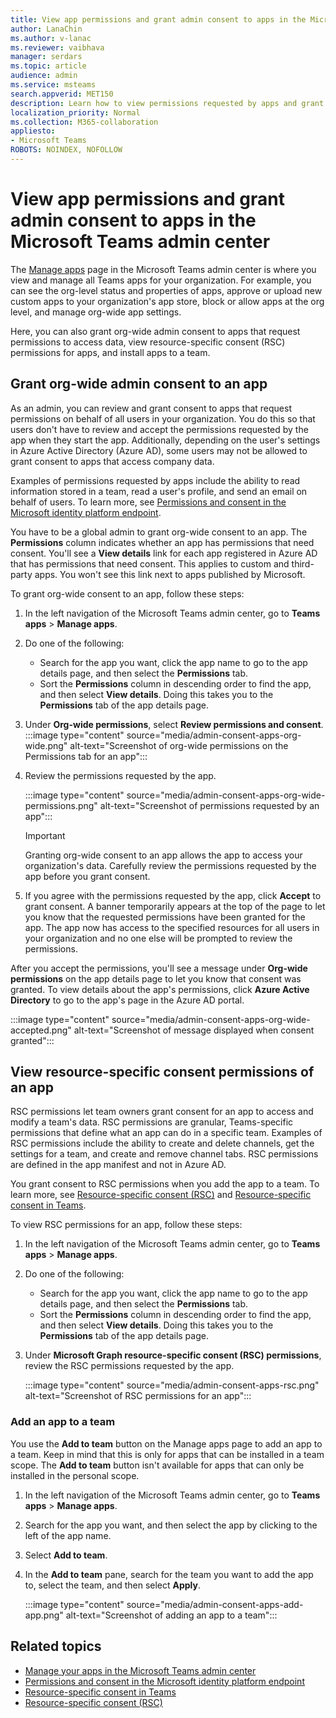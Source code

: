 ```yaml
---
title: View app permissions and grant admin consent to apps in the Microsoft Teams admin center
author: LanaChin
ms.author: v-lanac
ms.reviewer: vaibhava
manager: serdars
ms.topic: article
audience: admin
ms.service: msteams
search.appverid: MET150
description: Learn how to view permissions requested by apps and grant admin consent to apps on the Manage apps page of the Microsoft Teams admin center. 
localization_priority: Normal
ms.collection: M365-collaboration
appliesto: 
- Microsoft Teams
ROBOTS: NOINDEX, NOFOLLOW
---
```


# View app permissions and grant admin consent to apps in the Microsoft Teams admin center

The [Manage apps](manage-apps.md) page in the Microsoft Teams admin center is where you view and manage all Teams apps for your organization. For example, you can see the org-level status and properties of apps, approve or upload new custom apps to your organization's app store, block or allow apps at the org level, and manage org-wide app settings.

Here, you can also grant org-wide admin consent to apps that request permissions to access data, view resource-specific consent (RSC) permissions for apps, and install apps to a team.

## Grant org-wide admin consent to an app

As an admin, you can review and grant consent to apps that request permissions on behalf of all users in your organization. You do this so that users don't have to review and accept the permissions requested by the app when they start the app. Additionally, depending on the user's settings in Azure Active Directory (Azure AD), some users may not be allowed to grant consent to apps that access company data.

Examples of permissions requested by apps include the ability to read information stored in a team, read a user's profile, and send an email on behalf of users. To learn more, see [Permissions and consent in the Microsoft identity platform endpoint](https://docs.microsoft.com/azure/active-directory/develop/v2-permissions-and-consent). 

You have to be a global admin to grant org-wide consent to an app. The **Permissions** column indicates whether an app has permissions that need consent. You'll see a **View details** link for each app registered in Azure AD that has permissions that need consent. This applies to custom and third-party apps. You won't see this link next to apps published by Microsoft. 

To grant org-wide consent to an app, follow these steps:

1. In the left navigation of the Microsoft Teams admin center, go to **Teams apps** > **Manage apps**.
2. Do one of the following:
    - Search for the app you want, click the app name to go to the app details page, and then select the **Permissions** tab.
    - Sort the **Permissions** column in descending order to find the app, and then select **View details**. Doing this takes you to the **Permissions** tab of the app details page.
3. Under **Org-wide permissions**, select **Review permissions and consent**.
    :::image type="content" source="media/admin-consent-apps-org-wide.png" alt-text="Screenshot of org-wide permissions on the Permissions tab for an app":::
4. Review the permissions requested by the app.

    :::image type="content" source="media/admin-consent-apps-org-wide-permissions.png" alt-text="Screenshot of permissions requested by an app":::

    > [!IMPORTANT]
    > Granting org-wide consent to an app allows the app to access your organization's data. Carefully review the permissions requested by the app before you grant consent.
5. If you agree with the permissions requested by the app, click **Accept** to grant consent. A banner temporarily appears at the top of the page to let you know that the requested permissions have been granted for the app. The app now has access to the specified resources for all users in your organization and no one else will be prompted to review the permissions.

After you accept the permissions, you'll see a message under **Org-wide permissions** on the app details page to let you know that consent was granted. To view details about the app's permissions, click **Azure Active Directory** to go to the app's page in the Azure AD portal. 

:::image type="content" source="media/admin-consent-apps-org-wide-accepted.png" alt-text="Screenshot of message displayed when consent granted":::

## View resource-specific consent permissions of an app

RSC permissions let team owners grant consent for an app to access and modify a team's data. RSC permissions are granular, Teams-specific permissions that define what an app can do in a specific team. Examples of RSC permissions include the ability to create and delete channels, get the settings for a team, and create and remove channel tabs. RSC permissions are defined in the app manifest and not in Azure AD. 

You grant consent to RSC permissions when you add the app to a team. To learn more, see [Resource-specific consent (RSC)](https://docs.microsoft.com/microsoftteams/platform/graph-api/rsc/resource-specific-consent) and [Resource-specific consent in Teams](resource-specific-consent.md).

To view RSC permissions for an app, follow these steps:

1. In the left navigation of the Microsoft Teams admin center, go to **Teams apps** > **Manage apps**.
2. Do one of the following:
    - Search for the app you want, click the app name to go to the app details page, and then select the **Permissions** tab.
    - Sort the **Permissions** column in descending order to find the app, and then select **View details**. Doing this takes you to the **Permissions** tab of the app details page.
3. Under **Microsoft Graph resource-specific consent (RSC) permissions**, review the RSC permissions requested by the app.

    :::image type="content" source="media/admin-consent-apps-rsc.png" alt-text="Screenshot of RSC permissions for an app":::

### Add an app to a team

You use the **Add to team** button on the Manage apps page to add an app to a team. Keep in mind that this is only for apps that can be installed in a team scope. The **Add to team** button isn't available for apps that can only be installed in the personal scope.

1. In the left navigation of the Microsoft Teams admin center, go to **Teams apps** > **Manage apps**.
2. Search for the app you want, and then select the app by clicking to the left of the app name.
3. Select **Add to team**.
4. In the **Add to team** pane, search for the team you want to add the app to, select the team, and then select **Apply**.

    :::image type="content" source="media/admin-consent-apps-add-app.png" alt-text="Screenshot of adding an app to a team":::

## Related topics

- [Manage your apps in the Microsoft Teams admin center](manage-apps.md)
- [Permissions and consent in the Microsoft identity platform endpoint](https://docs.microsoft.com/azure/active-directory/develop/v2-permissions-and-consent)
- [Resource-specific consent in Teams](resource-specific-consent.md)
- [Resource-specific consent (RSC)](https://docs.microsoft.com/microsoftteams/platform/graph-api/rsc/resource-specific-consent)


